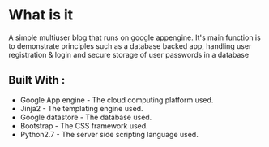 # What is it
A simple multiuser blog that runs on google appengine. It's main function is to
demonstrate principles such as a database backed app, handling user
registration  & login and secure storage of user passwords in a database

## Built With :
* Google App engine - The cloud computing platform used.
* Jinja2 - The templating engine used.
* Google datastore - The database used.
* Bootstrap - The CSS framework used.
* Python2.7 - The server side scripting language used.
